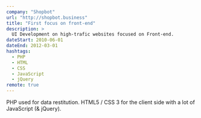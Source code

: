```yaml
---
company: "Shopbot"
url: "http://shopbot.business"
title: "First focus on front-end"
description: >
  UI Development on high-trafic websites focused on Front-end.
dateStart: 2010-06-01
dateEnd: 2012-03-01
hashtags:
  - PHP
  - HTML
  - CSS
  - JavaScript
  - jQuery
remote: true
---
```


PHP used for data restitution. HTML5 / CSS 3 for the client side with a lot of
JavaScript (& jQuery).
